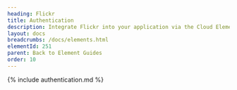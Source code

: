 ```yaml
---
heading: Flickr
title: Authentication
description: Integrate Flickr into your application via the Cloud Elements APIs.
layout: docs
breadcrumbs: /docs/elements.html
elementId: 251
parent: Back to Element Guides
order: 10
---
```


{% include authentication.md %}
